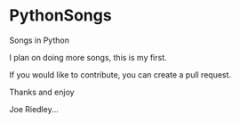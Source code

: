 # PythonSongs
Songs in Python


I plan on doing more songs, this is my first.

If you would like to contribute, you can create a pull request.

Thanks and enjoy


Joe Riedley...
